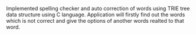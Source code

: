 Implemented spelling checker and auto correction of words using TRIE tree data structure using C language. Application will firstly find 
out the words which is not correct and give the options of another words realted to that word.
